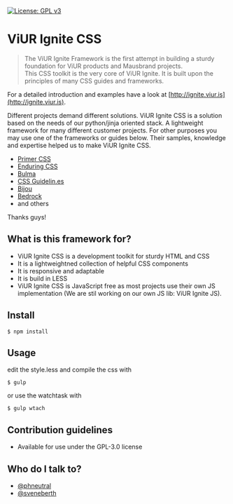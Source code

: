 [![License: GPL v3](https://img.shields.io/badge/License-GPL%20v3-blue.svg)](https://raw.githubusercontent.com/viur-ignite/viur-ignite-css/master/LICENSE)


# ViUR Ignite CSS

>The ViUR Ignite Framework is the first attempt in building a sturdy foundation for ViUR products and Mausbrand projects.<br>This CSS toolkit is the very core of ViUR Ignite. It is built upon the principles of many CSS guides and frameworks.

For a detailed introduction and examples have a look at [http://ignite.viur.is](http://ignite.viur.is).

Different projects demand different solutions.
ViUR Ignite CSS is a solution based on the needs of our python/jinja oriented stack.
A lightweight framework for many different customer projects.
For other purposes you may use one of the frameworks or guides below.
Their samples, knowledge and expertise helped us to make ViUR Ignite CSS.

* [Primer CSS](http://primercss.io)
* [Enduring CSS](https://benfrain.com/enduring-css-writing-style-sheets-rapidly-changing-long-lived-projects/)
* [Bulma](http://bulma.io)
* [CSS Guidelin.es](http://cssguidelin.es)
* [Bijou](http://andhart.github.io/bijou)
* [Bedrock](https://github.com/jscarmona/bedrock)
* and others

Thanks guys!

## What is this framework for?
* ViUR Ignite CSS is a development toolkit for sturdy HTML and CSS
* It is a lightweightned collection of helpful CSS components
* It is responsive and adaptable
* It is build in LESS
* ViUR Ignite CSS is JavaScript free as most projects use their own JS implementation (We are stil working on our own JS lib: ViUR Ignite JS).

## Install
```
$ npm install
```

## Usage
edit the style.less and compile the css with
```
$ gulp
```
or use the watchtask with
```
$ gulp wtach
```


## Contribution guidelines
* Available for use under the GPL-3.0 license

## Who do I talk to?
* [@phneutral](https://github.com/phneutral)
* [@sveneberth](https://github.com/sveneberth)
